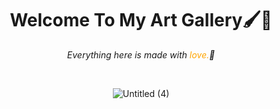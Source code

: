 <div align="center"><h1>Welcome To My Art Gallery🖌️💙</h1>


<p><i>Everything here is made with <span style="color:orange;">love.</span>🖤</i></p>

</br>

![Untitled (4)](https://github.com/serranoio/serranoio/assets/75829857/738d77ce-a4ee-4d9f-a357-3fd16478ea90)


</div>

